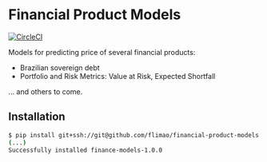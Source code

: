 # Financial Product Models

[![CircleCI](https://circleci.com/gh/flimao/financial-product-models/tree/main.svg?style=shield)](https://circleci.com/gh/flimao/financial-product-models/tree/main)

Models for predicting price of several financial products:

* Brazilian sovereign debt
* Portfolio and Risk Metrics: Value at Risk, Expected Shortfall

... and others to come.

## Installation

```bash
$ pip install git+ssh://git@github.com/flimao/financial-product-models
(...)
Successfully installed finance-models-1.0.0
```
